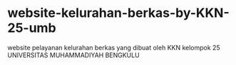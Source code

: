 # website-kelurahan-berkas-by-KKN-25-umb
website pelayanan kelurahan berkas yang dibuat oleh KKN kelompok 25 UNIVERSITAS MUHAMMADIYAH BENGKULU
